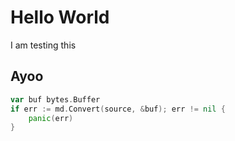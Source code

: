 # Hello World
I am testing this 


## Ayoo

```go
var buf bytes.Buffer
if err := md.Convert(source, &buf); err != nil {
    panic(err)
}
```